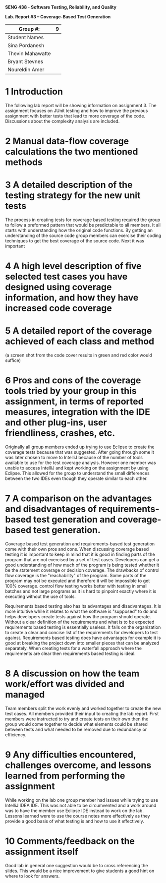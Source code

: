 
**SENG 438 - Software Testing, Reliability, and Quality**

**Lab. Report \#3 – Coverage-Based Test Generation**

| Group \#:      | 9    |
| -------------- | --- |
| Student Names | |
| Sina Pordanesh  | |
| Thevin Mahawatte | |
| Bryant Stevnes |                |
| Noureldin Amer |                    |



# 1 Introduction

The following lab report will be showing information on assignment 3. The assignment focuses on JUnit testing and how to improve the previous assignment with better tests that lead to more coverage of the code. Discussions about the complexity analysis are included. 

# 2 Manual data-flow coverage calculations the two mentioned methods



# 3 A detailed description of the testing strategy for the new unit tests
The process in creating tests for coverage based testing required the group to follow a preformed pattern that would be predictable to all members. It all starts with understanding how the original code functions. By getting an understanding of the source code group members can exercise their coding techniques to get the best coverage of the source code. Next it was important 


# 4 A high level description of five selected test cases you have designed using coverage information, and how they have increased code coverage


# 5 A detailed report of the coverage achieved of each class and method 

(a screen shot from the code cover results in green and red color would suffice)


# 6 Pros and cons of the coverage tools tried by your group in this assignment, in terms of reported measures, integration with the IDE and other plug-ins, user friendliness, crashes, etc.

Originally all group members ended up trying to use Eclipse to create the coverage tests because that was suggested. After going through some it was later chosen to move to IntelliJ because of the number of tools available to use for the test coverage analysis. However one member was unable to access IntelliJ and kept working on the assignment by using Eclipse. This allowed for the group to understand the small differences between the two IDEs even though they operate similar to each other. 


# 7 A comparison on the advantages and disadvantages of requirements-based test generation and coverage-based test generation.

Coverage based test generation and requirements-based test generation come with their own pros and cons. When discussing coverage based testing it is important to keep in mind that it is good in finding parts of the program that are not exercised by a set of test cases. Developers can get a good understanding of how much of the program is being tested whether it be the statement coverage or decision coverage. The drawbacks of control flow coverage is the "reachability" of the program. Some parts of the program may not be executed and therefore it will be impossible to get 100% coverage. control flow testing works better with testing in small batches and not large programs as it is hard to pinpoint exactly where it is executing without the use of tools. 

Requirements based testing also has its advantages and disadvantages. It is more intuitive while it relates to what the software is "supposed" to do and helps developers create tests against how the program should operate. Without a clear definition of the requirements and what is to be expected requirements based testing is essentially useless. It falls on the organization to create a clear and concise list of the requirements for developers to test against.  Requirements based testing does have advantages for example it is good at breaking the project down into smaller pieces that can be analyzed separately. When creating tests for a waterfall approach where the requirements are clear then requirements based testing is ideal. 

# 8 A discussion on how the team work/effort was divided and managed
Team members split the work evenly and worked together to create the new test cases.  All members provided their input to creating the lab report. First members were instructed to try and create tests on their own then the group would come together to decide what elements could be shared between tests and what needed to be removed due to redundancy or efficiency. 

# 9 Any difficulties encountered, challenges overcome, and lessons learned from performing the assignment

While working on the lab one group member had issues while trying to use IntelliJ IDEA IDE. This was not able to be circumvented and a work around was to have the member use Eclipse IDE instead to work on the lab. Lessons learned were to use the course notes more effectively as they provide a good basis of what testing is and how to use it effectively. 

# 10 Comments/feedback on the assignment itself

Good lab in general one suggestion would be to cross referencing the slides. This would be a nice improvement to give students a good hint on where to look for answers. 
